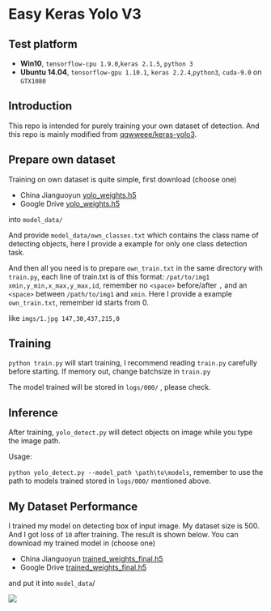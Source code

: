 # Easy Keras Yolo V3

## Test platform

* **Win10**, ```tensorflow-cpu 1.9.0```,```keras 2.1.5```, ```python 3``` 
* **Ubuntu 14.04**, ```tensorflow-gpu 1.10.1```, ```keras 2.2.4```,```python3```, ```cuda-9.0``` on ```GTX1080```

## Introduction
This repo is intended for purely training your own dataset of detection.
And this repo is mainly modified from [qqwweee/keras-yolo3](https://github.com/qqwweee/keras-yolo3).

## Prepare own dataset

Training on own dataset is quite simple, first download (choose one)

* China Jianguoyun [yolo_weights.h5](https://www.jianguoyun.com/p/DfLoST4Qy5yiBxjg8pAB)
* Google Drive [yolo_weights.h5](https://drive.google.com/file/d/12c67Tu3FsseSgXHlCWBJahdLpClHF30c/view?usp=sharing)

into ```model_data/```

And provide ```model_data/own_classes.txt``` which contains the class name of detecting objects, here I provide a example for only one class detection task.

And then all you need is to prepare ```own_train.txt``` in the same directory with ```train.py```, each line of train.txt is of this format: ```/pat/to/img1 xmin,y_min,x_max,y_max,id```, remember no ```<space>``` before/after ```,``` and an ```<space>``` between ```/path/to/img1``` and ```xmin```. Here I provide a example ```own_train.txt```, remember id starts from 0.

like ```imgs/1.jpg 147,30,437,215,0```

##   Training

```python train.py``` will start training, I recommend reading ```train.py``` carefully before starting. If memory out, change batchsize in ```train.py```

The model trained will be stored in ```logs/000/``` , please check.

## Inference

After training, ```yolo_detect.py``` will detect objects on image while you type the image path. 

Usage:

```python yolo_detect.py --model_path \path\to\models```, remember to use the path to models trained stored in ```logs/000/``` mentioned above.



## My Dataset Performance

I trained my model on detecting box of input image. My dataset size is 500. And I got loss of ```10``` after training. The result is shown below. You can download my trained model in (choose one)

* China Jianguoyun [trained_weights_final.h5](https://www.jianguoyun.com/p/DVy4OIYQy5yiBxjf9pAB) 
* Google Drive [trained_weights_final.h5](https://drive.google.com/file/d/1bswm_MAEfwVwoDSRUFo9wWtSGl2UbJQU/view?usp=sharing)

and put it into ```model_data```/

![](https://raw.githubusercontent.com/yunlongdong/EasyKerasYoloV3/master/imgs/result.jpg)

